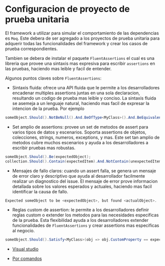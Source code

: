 # Configuracion de proyecto de prueba unitaria

El framework a utilizar para simular el comportamiento de las dependencias es `Moq`. Este debera de ser agregado a los proyectos de prueba unitaria para adquerir todas las funcionalidades del framework y crear los casos de prueba correspondientes.

Tambien se debera de instalar el paquete `FluentAssertions` el cual es una libreria que provee una sintaxis mas expresiva para escribir `assertions` en las pruebas, haciendo mas leible y facil de entender.

Algunos puntos claves sobre `FluentAssertions`:

- Sintaxis fluida: ofrece una API fluida que le permite a los desarrolladores encadenar multiples assertions juntas en una sola declaracion, resultando un codigo de prueba mas leible y conciso. La sintaxis fluida se asemeja a un lenguaje natural, haciendo mas facil de expresar la intencion de la prueba. Por ejemplo

```C#
someObject.Should().NotBeNull().And.BeOfType<MyClass>().And.BeEquivalentTo(expectedObject);
```

- Set amplio de assertions: provee un set de metodos de assert para varios tipos de datos y escenarios. Soporta assertions de objetos, colecciones, strings, numeros, exceptions, y mas. Este set tan amplio de metodos cubre muchos escenarios y ayuda a los desarrolladores a escribir pruebas mas robustas.

```C#
someObject.Should().Be(expectedObject);
collection.Should().Contain(expectedItem).And.NotContain(unexpectedItem);
```

- Mensajes de fallo claros: cuando un assert falla, se genera un mensaje de error claro y descriptivo que ayuda al desarrollador facilmente realizar un diagnostico del issue. El mensaje de error prove informacion detallada sobre los valores esperados y actuales, haciendo mas facil identificar la causa de fallo.

```C#
Expected someObject to be <expectedObject>, but found <actualObject>.
```

- Reglas custom de assertion: le permite a los desarrolladores definir reglas custom o extender los metodos para las necesidades especificas de la prueba. Esta flexibilidad ayuda a los desarrolladores extender funcionalidades de `FluentAssertions` y crear assertions mas especificas al negocio.

```C#
someObject.Should().Satisfy<MyClass>(obj => obj.CustomProperty == expectedValue);
```

- [Visual studio](https://github.com/daniel18acevedo/DA2-Tecnologia/blob/unit-testing/config-unit-test-project-visual-studio.md)

- [Por comandos](https://github.com/daniel18acevedo/DA2-Tecnologia/blob/unit-testing/config-unit-test-project-dotnet-cli.md)
